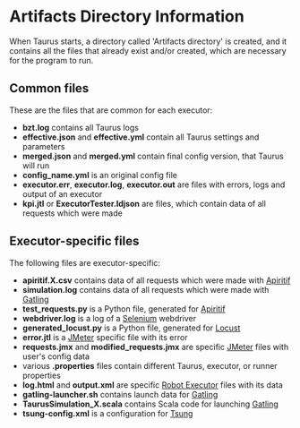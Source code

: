 # Artifacts Directory Information

When Taurus starts, a directory called 'Artifacts directory' is created, and it contains all the files 
that already exist and/or created, which are necessary for the program to run.

## Common files
These are the files that are common for each executor:
- **bzt.log** contains all Taurus logs
- **effective.json** and **effective.yml** contain all Taurus settings and parameters
- **merged.json** and **merged.yml** contain final config version, that Taurus will run
- **config\_name.yml** is an original config file
- **executor.err**, **executor.log**, **executor.out** are files with errors, logs and output of an executor
- **kpi.jtl** or **ExecutorTester.ldjson** are files, which contain data of all requests which were made

## Executor-specific files
The following files are executor-specific:
- **apiritif.X.csv** contains data of all requests which were made with [Apiritif](Apiritif.md)
- **simulation.log** contains data of all requests which were made with [Gatling](Gatling.md)
- **test\_requests.py** is a Python file, generated for [Apiritif](Apiritif.md)
- **webdriver.log** is a log of a [Selenium](Selenium.md) webdriver
- **generated\_locust.py** is a Python file, generated for [Locust](Locust.md)
- **error.jtl** is a [JMeter](JMeter.md) specific file with its error
- **requests.jmx** and **modified\_requests.jmx** are specific [JMeter](JMeter.md) files with user's config data
- various **.properties** files contain different Taurus, executor, or runner properties
- **log.html** and **output.xml** are specific [Robot Executor](Robot.md) files with its data
- **gatling-launcher.sh** contains launch data for [Gatling](Gatling.md)
- **TaurusSimulation\_X.scala** contains Scala code for launching [Gatling](Gatling.md)
- **tsung-config.xml** is a configuration for [Tsung](Tsung.md)
